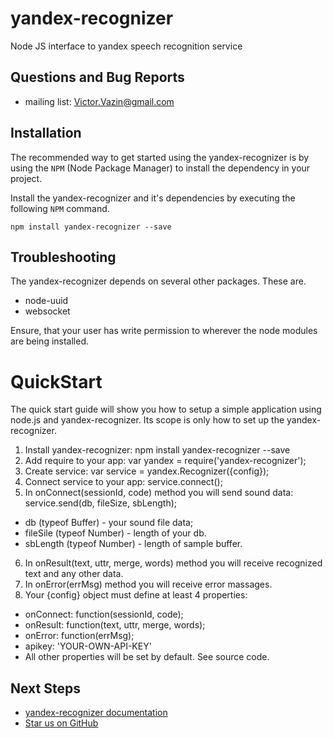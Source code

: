 # yandex-recognizer
Node JS interface to yandex speech recognition service

## Questions and Bug Reports

* mailing list: Victor.Vazin@gmail.com

## Installation

The recommended way to get started using the yandex-recognizer is
by using the `NPM` (Node Package Manager) to install the dependency in your project.

Install the yandex-recognizer and it's dependencies by executing
the following `NPM` command.

```
npm install yandex-recognizer --save
```

## Troubleshooting

The yandex-recognizer depends on several other packages. These are.

* node-uuid
* websocket

Ensure, that your user has write permission to wherever the node modules
are being installed.

QuickStart
==========
The quick start guide will show you how to setup a simple application
using node.js and yandex-recognizer. Its scope is only how to set up
the yandex-recognizer.

1. Install yandex-recognizer: npm install yandex-recognizer --save
2. Add require to your app: var yandex = require('yandex-recognizer');
3. Create service: var service = yandex.Recognizer({config});
4. Connect service to your app: service.connect();
5. In onConnect(sessionId, code) method you will send sound data: service.send(db, fileSize, sbLength);
* db (typeof Buffer) - your sound file data;
* fileSile (typeof Number) - length of your db.
* sbLength (typeof Number) - length of sample buffer.
6. In onResult(text, uttr, merge, words) method you will receive recognized text and any other data.
7. In onError(errMsg) method you will receive error massages.
8. Your {config} object must define at least 4 properties:
* onConnect: function(sessionId, code);
* onResult: function(text, uttr, merge, words);
* onError: function(errMsg);
* apikey: 'YOUR-OWN-API-KEY'
* All other properties will be set by default. See source code.

## Next Steps

 * [yandex-recognizer documentation](https://github.com/AirGraph/yandex-recognizer)
 * [Star us on GitHub](https://github.com/AirGraph/yandex-recognizer)
